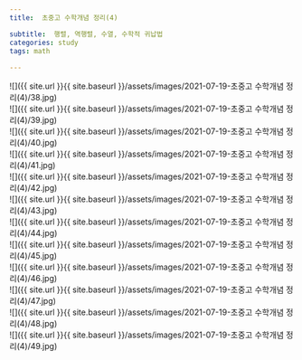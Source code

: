 ```yaml
---
title:  초중고 수학개념 정리(4)

subtitle:  행렬, 역행렬, 수열, 수학적 귀납법
categories: study 
tags: math
 
---
```


  
![]({{ site.url }}{{ site.baseurl }}/assets/images/2021-07-19-초중고 수학개념 정리(4)/38.jpg)  
![]({{ site.url }}{{ site.baseurl }}/assets/images/2021-07-19-초중고 수학개념 정리(4)/39.jpg)  
![]({{ site.url }}{{ site.baseurl }}/assets/images/2021-07-19-초중고 수학개념 정리(4)/40.jpg)  
![]({{ site.url }}{{ site.baseurl }}/assets/images/2021-07-19-초중고 수학개념 정리(4)/41.jpg)  
![]({{ site.url }}{{ site.baseurl }}/assets/images/2021-07-19-초중고 수학개념 정리(4)/42.jpg)  
![]({{ site.url }}{{ site.baseurl }}/assets/images/2021-07-19-초중고 수학개념 정리(4)/43.jpg)  
![]({{ site.url }}{{ site.baseurl }}/assets/images/2021-07-19-초중고 수학개념 정리(4)/44.jpg)  
![]({{ site.url }}{{ site.baseurl }}/assets/images/2021-07-19-초중고 수학개념 정리(4)/45.jpg)  
![]({{ site.url }}{{ site.baseurl }}/assets/images/2021-07-19-초중고 수학개념 정리(4)/46.jpg)  
![]({{ site.url }}{{ site.baseurl }}/assets/images/2021-07-19-초중고 수학개념 정리(4)/47.jpg)  
![]({{ site.url }}{{ site.baseurl }}/assets/images/2021-07-19-초중고 수학개념 정리(4)/48.jpg)  
![]({{ site.url }}{{ site.baseurl }}/assets/images/2021-07-19-초중고 수학개념 정리(4)/49.jpg)  
  
